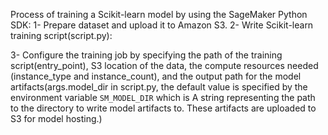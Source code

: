 Process of training a Scikit-learn model by using the SageMaker Python SDK:
1- Prepare dataset and upload it to Amazon S3.
2- Write Scikit-learn training script(script.py):

3- Configure the training job by specifying the path of the training script(entry_point), S3 location of the data, 
the compute resources needed (instance_type and instance_count), 
and the output path for the model artifacts(args.model_dir in script.py, the default value is specified by the 
environment variable `SM_MODEL_DIR` which is  A string representing the path to the directory to write 
model artifacts to. These artifacts are uploaded to S3 for model hosting.)
